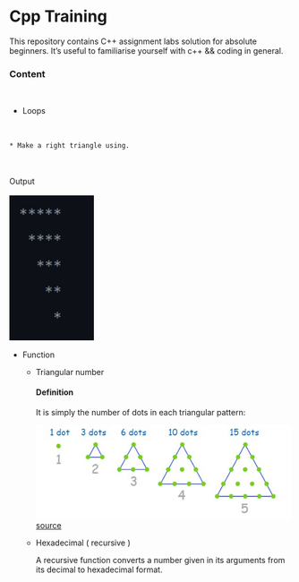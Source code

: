 # Cpp Training

This repository contains C++ assignment labs solution for absolute beginners. It’s useful to familiarise yourself with c++ && coding in general. 

### Content 

<br> 

* Loops
<br> 

    * Make a right triangle using.
<br> 
<br>
Output <br> <br> 
<img width = 30% src ="Img/right_triangle.jpg">

* Function 
    * Triangular number 

        #### Definition 

        It is simply the number of dots in each triangular pattern: <br> 

        <img src = "Img/triangular_numbers.jpg"> <br> 
        [source](https://www.mathsisfun.com/algebra/triangular-numbers.html)
        <br> 

    * Hexadecimal ( recursive ) 

        
        A recursive function converts a number given in its arguments from its decimal to hexadecimal format. 

            